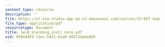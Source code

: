 ```yaml
---
content_type: resource
description: ''
file: https://ol-ocw-studio-app-qa.s3.amazonaws.com/courses/15-667-negotiation-and-conflict-management-spring-2001/9594445911ec542181a8d9372da6a4b9_lec8_alarming_instr_note.pdf
file_type: application/pdf
resourcetype: Document
title: lec8_alarming_instr_note.pdf
uid: 95944459-11ec-5421-81a8-d9372da6a4b9
---
```

